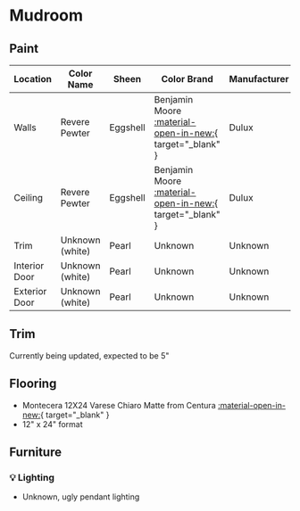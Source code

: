 # Mudroom

## Paint

| Location      | Color Name      | Sheen    | Color Brand                                                                                                                                | Manufacturer | Notes |
| ------------- | --------------- | -------- | ------------------------------------------------------------------------------------------------------------------------------------------ | ------------ | ----- |
| Walls         | Revere Pewter   | Eggshell | Benjamin Moore [:material-open-in-new:](https://www.benjaminmoore.com/en-ca/paint-colours/colour/hc-172/revere-pewter){ target="\_blank" } | Dulux        |       |
| Ceiling       | Revere Pewter   | Eggshell | Benjamin Moore [:material-open-in-new:](https://www.benjaminmoore.com/en-ca/paint-colours/colour/hc-172/revere-pewter){ target="\_blank" } | Dulux        |       |
| Trim          | Unknown (white) | Pearl    | Unknown                                                                                                                                    | Unknown      |       |
| Interior Door | Unknown (white) | Pearl    | Unknown                                                                                                                                    | Unknown      |       |
| Exterior Door | Unknown (white) | Pearl    | Unknown                                                                                                                                    | Unknown      | Metal |

## Trim

Currently being updated, expected to be 5"

## Flooring

- Montecera 12X24 Varese Chiaro Matte from Centura [:material-open-in-new:](https://www.montecera.com/product/varese-chiaro-rectified-24x48-60x120-cm/){ target="\_blank" }
- 12" x 24" format

## Furniture
### :bulb: Lighting
- Unknown, ugly pendant lighting